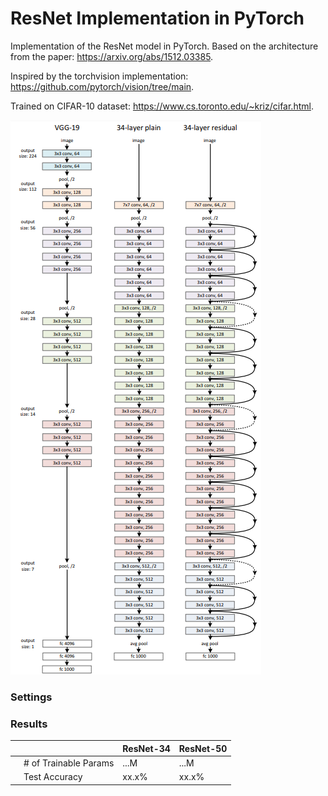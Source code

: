 # ResNet Implementation in PyTorch
Implementation of the ResNet model in PyTorch. Based on the architecture from the paper: https://arxiv.org/abs/1512.03385.  

Inspired by the torchvision implementation: https://github.com/pytorch/vision/tree/main.

Trained on CIFAR-10 dataset: https://www.cs.toronto.edu/~kriz/cifar.html.

![resnet](./resnet.png)


### Settings


### Results
|   |         | ResNet-34 |  ResNet-50 |
|---|------------------------|----------------|--------------------------|
|   | # of Trainable Params  | ...M | ...M |
|   | Test Accuracy | xx.x% | xx.x% |

